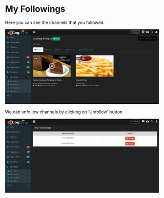 # My Followings

Here you can see the channels that you followed.

![](../.gitbook/assets/image%20%2814%29.png)

We can unfollow channels by clicking on ‘Unfollow’ button.

![](../.gitbook/assets/image%20%2860%29.png)



